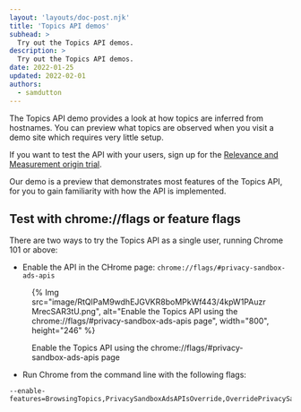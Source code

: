 ```yaml
---
layout: 'layouts/doc-post.njk'
title: 'Topics API demos'
subhead: >
  Try out the Topics API demos. 
description: >
  Try out the Topics API demos.
date: 2022-01-25
updated: 2022-02-01
authors:
  - samdutton
---
```


The Topics API demo provides a look at how topics are inferred from hostnames. You can preview what topics are observed when you visit a demo site which requires very little setup.

If you want to test the API with your users, sign up for the [Relevance and Measurement origin trial](LINK).

Our demo is a preview  that demonstrates most features of the Topics API, for you to gain familiarity with how the API is implemented.

## Test with chrome://flags or feature flags

There are two ways to try the Topics API as a single user, running Chrome 101 or above:

- Enable the API in the CHrome page: `chrome://flags/#privacy-sandbox-ads-apis`

<figure>

{% Img src="image/RtQlPaM9wdhEJGVKR8boMPkWf443/4kpW1PAuzrMrecSAR3tU.png", alt="Enable the Topics API using the chrome://flags/#privacy-sandbox-ads-apis page", width="800", height="246" %}
  <figcaption>Enable the Topics API using the chrome://flags/#privacy-sandbox-ads-apis page</figcaption>
</figure>

- Run Chrome from the command line with the following flags:

```text
--enable-features=BrowsingTopics,PrivacySandboxAdsAPIsOverride,OverridePrivacySandboxSettingsLocalTesting
```
